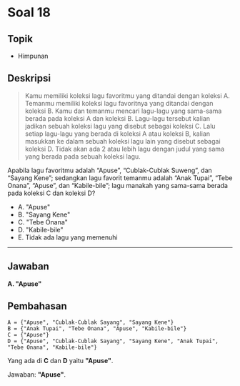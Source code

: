 # Soal 18

## Topik

* Himpunan

## Deskripsi

> Kamu memiliki koleksi lagu favoritmu yang ditandai dengan koleksi A. Temanmu memiliki koleksi lagu favoritnya yang ditandai dengan koleksi B. Kamu dan temanmu mencari lagu-lagu yang sama-sama berada pada koleksi A dan koleksi B. Lagu-lagu tersebut kalian jadikan sebuah koleksi lagu yang disebut sebagai koleksi C. Lalu setiap lagu-lagu yang berada di koleksi A atau koleksi B, kalian masukkan ke dalam sebuah koleksi lagu lain yang disebut sebagai koleksi D. Tidak akan ada 2 atau lebih lagu dengan judul yang sama yang berada pada sebuah koleksi lagu.

Apabila lagu favoritmu adalah “Apuse”, “Cublak-Cublak Suweng”, dan “Sayang Kene”; sedangkan lagu favorit temanmu adalah “Anak Tupai”, “Tebe Onana”, “Apuse”, dan “Kabile-bile”; lagu manakah yang sama-sama berada pada koleksi C dan koleksi D?

* A. "Apuse"
* B. "Sayang Kene"
* C. "Tebe Onana"
* D. "Kabile-bile"
* E. Tidak ada lagu yang memenuhi

---

## Jawaban

**A. "Apuse"**

## Pembahasan

    A = {"Apuse", "Cublak-Cublak Sayang", "Sayang Kene"}
    B = {"Anak Tupai", "Tebe Onana", "Apuse", "Kabile-bile"}
    C = {"Apuse"}
    D = {"Apuse", "Cublak-Cublak Sayang", "Sayang Kene", "Anak Tupai", "Tebe Onana", "Kabile-bile"}

Yang ada di **C** dan **D** yaitu **"Apuse"**.

Jawaban: **"Apuse"**.